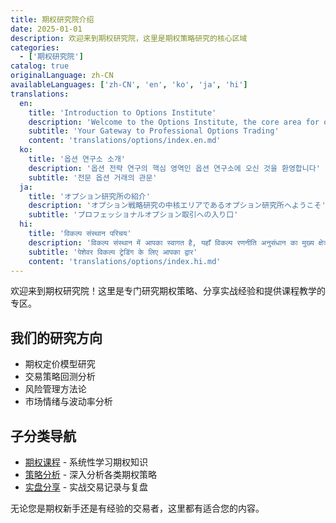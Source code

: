 ```yaml
---
title: 期权研究院介绍
date: 2025-01-01
description: 欢迎来到期权研究院，这里是期权策略研究的核心区域
categories:
  - ['期权研究院']
catalog: true
originalLanguage: zh-CN
availableLanguages: ['zh-CN', 'en', 'ko', 'ja', 'hi']
translations:
  en:
    title: 'Introduction to Options Institute'
    description: 'Welcome to the Options Institute, the core area for options strategy research'
    subtitle: 'Your Gateway to Professional Options Trading'
    content: 'translations/options/index.en.md'
  ko:
    title: '옵션 연구소 소개'
    description: '옵션 전략 연구의 핵심 영역인 옵션 연구소에 오신 것을 환영합니다'
    subtitle: '전문 옵션 거래의 관문'
  ja:
    title: 'オプション研究所の紹介'
    description: 'オプション戦略研究の中核エリアであるオプション研究所へようこそ'
    subtitle: 'プロフェッショナルオプション取引への入り口'
  hi:
    title: 'विकल्प संस्थान परिचय'
    description: 'विकल्प संस्थान में आपका स्वागत है, यहाँ विकल्प रणनीति अनुसंधान का मुख्य क्षेत्र है'
    subtitle: 'पेशेवर विकल्प ट्रेडिंग के लिए आपका द्वार'
    content: 'translations/options/index.hi.md'
---
```


欢迎来到期权研究院！这里是专门研究期权策略、分享实战经验和提供课程教学的专区。

## 我们的研究方向

- 期权定价模型研究
- 交易策略回测分析
- 风险管理方法论
- 市场情绪与波动率分析

## 子分类导航

- [期权课程](/categories/options/course) - 系统性学习期权知识
- [策略分析](/categories/options/strategy) - 深入分析各类期权策略
- [实盘分享](/categories/options/trading-journal) - 实战交易记录与复盘

无论您是期权新手还是有经验的交易者，这里都有适合您的内容。
